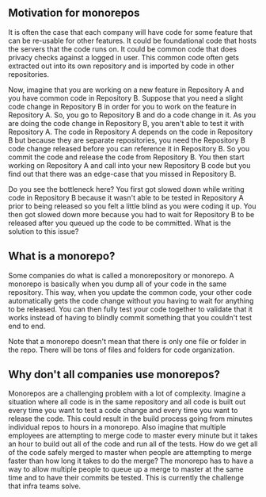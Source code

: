 ## Motivation for monorepos
It is often the case that each company will have code for some feature that can be re-usable for other features. It could be foundational code that hosts the servers that the code runs on. It could be common code that does privacy checks against a logged in user. This common code often gets extracted out into its own repository and is imported by code in other repositories. 
  
Now, imagine that you are working on a new feature in Repository A and you have common code in Repository B. Suppose that you need a slight code change in Repository B in order for you to work on the feature in Repository A. So, you go to Repository B and do a code change in it. As you are doing the code change in Repository B, you aren't able to test it with Repository A. The code in Repository A depends on the code in Repository B but because they are separate repositories, you need the Repository B code change released before you can reference it in Repository B. So you commit the code and release the code from Repository B. You then start working on Repository A and call into your new Repository B code but you find out that there was an edge-case that you missed in Repository B. 
  
Do you see the bottleneck here? You first got slowed down while writing code in Repository B because it wasn't able to be tested in Repository A prior to being released so you felt a little blind as you were coding it up. You then got slowed down more because you had to wait for Repository B to be released after you queued up the code to be committed. What is the solution to this issue? 


## What is a monorepo?  
Some companies do what is called a monorepository or monorepo. A monorepo is basically when you dump all of your code in the same repository. This way, when you update the common code, your other code automatically gets the code change without you having to wait for anything to be released. You can then fully test your code together to validate that it works instead of having to blindly commit something that you couldn't test end to end.

Note that a monorepo doesn't mean that there is only one file or folder in the repo. There will be tons of files and folders for code organization.

## Why don't all companies use monorepos?  
Monorepos are a challenging problem with a lot of complexity. Imagine a situation where all code is in the same repository and all code is built out every time you want to test a code change and every time you want to release the code. This could result in the build process going from minutes individual repos to hours in a monorepo. Also imagine that multiple employees are attempting to merge code to master every minute but it takes an hour to build out all of the code and run all of the tests. How do we get all of the code safely merged to master when people are attempting to merge faster than how long it takes to do the merge? The monorepo has to have a way to allow multiple people to queue up a merge to master at the same time and to have their commits be tested. This is currently the challenge that infra teams solve.
